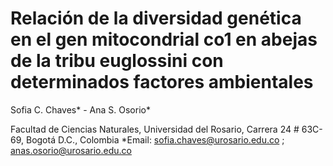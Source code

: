 # Relación de la diversidad genética en el gen mitocondrial co1 en abejas de la tribu euglossini con determinados factores ambientales 
Sofia C. Chaves* - Ana S. Osorio*

Facultad de Ciencias Naturales, Universidad del Rosario, Carrera 24 # 63C-69, Bogotá D.C., Colombia 
*Email: sofia.chaves@urosario.edu.co ; anas.osorio@urosario.edu.co
